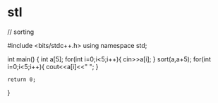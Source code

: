 # stl
// sorting
 
#include <bits/stdc++.h>
using namespace std;

int main()
{
    int a[5];
    for(int i=0;i<5;i++){
        cin>>a[i];
    }
    sort(a,a+5);
    for(int i=0;i<5;i++){
        cout<<a[i]<<" ";
    }

    return 0;
}
